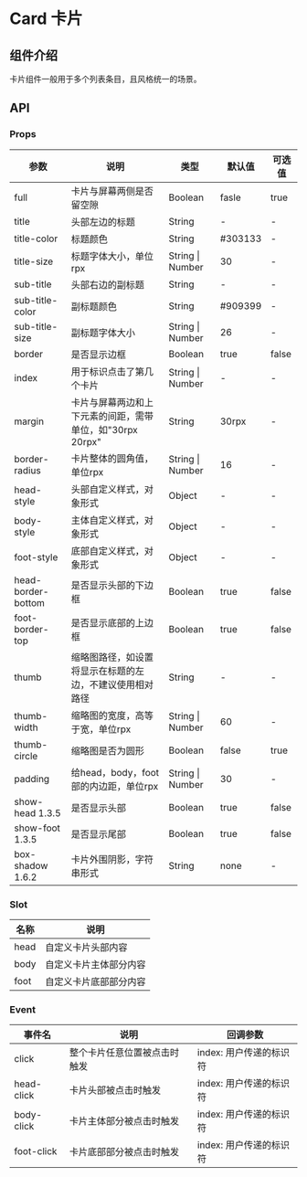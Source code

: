 # Card 卡片

## 组件介绍

卡片组件一般用于多个列表条目，且风格统一的场景。

## API

### Props

| 参数 | 说明 | 类型 | 默认值 | 可选值 |
|-----|-----|-----|-----|-----|
| full | 卡片与屏幕两侧是否留空隙 | Boolean | fasle | true |
| title | 头部左边的标题 | String | - | - |
| title-color | 标题颜色 | String | #303133 | - |
| title-size | 标题字体大小，单位rpx | String \| Number | 30 | - |
| sub-title | 头部右边的副标题 | String | - | - |
| sub-title-color | 副标题颜色 | String | #909399 | - |
| sub-title-size | 副标题字体大小 | String \| Number | 26 | - |
| border | 是否显示边框 | Boolean | true | false |
| index | 用于标识点击了第几个卡片 | String \| Number | - | - |
| margin | 卡片与屏幕两边和上下元素的间距，需带单位，如"30rpx 20rpx" | String | 30rpx | - |
| border-radius | 卡片整体的圆角值，单位rpx | String \| Number | 16 | - |
| head-style | 头部自定义样式，对象形式 | Object | - | - |
| body-style | 主体自定义样式，对象形式 | Object | - | - |
| foot-style | 底部自定义样式，对象形式 | Object | - | - |
| head-border-bottom | 是否显示头部的下边框 | Boolean | true | false |
| foot-border-top | 是否显示底部的上边框 | Boolean | true | false |
| thumb | 缩略图路径，如设置将显示在标题的左边，不建议使用相对路径 | String | - | - |
| thumb-width | 缩略图的宽度，高等于宽，单位rpx | String \| Number | 60 | - |
| thumb-circle | 缩略图是否为圆形 | Boolean | false | true |
| padding | 给head，body，foot部的内边距，单位rpx | String \| Number | 30 | - |
| show-head <span class="badge tip" style="vertical-align:top;">1.3.5</span> | 是否显示头部 | Boolean | true | false |
| show-foot <span class="badge tip" style="vertical-align:top;">1.3.5</span> | 是否显示尾部 | Boolean | true | false |
| box-shadow <span class="badge tip" style="vertical-align:top;">1.6.2</span> | 卡片外围阴影，字符串形式 | String | none | - |

### Slot

| 名称 | 说明 |
|-----|-----|
| head | 自定义卡片头部内容 |
| body | 自定义卡片主体部分内容 |
| foot | 自定义卡片底部部分内容 |

### Event

| 事件名 | 说明 | 回调参数 |
|-----|-----|-----|
| click | 整个卡片任意位置被点击时触发 | index: 用户传递的标识符 |
| head-click | 卡片头部被点击时触发 | index: 用户传递的标识符 |
| body-click | 卡片主体部分被点击时触发 | index: 用户传递的标识符 |
| foot-click | 卡片底部部分被点击时触发 | index: 用户传递的标识符 |